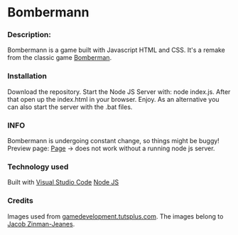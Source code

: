 
# Bombermann

### Description:

Bombermann is a game built with Javascript HTML and CSS. It's a remake from the classic game [Bomberman](https://de.wikipedia.org/wiki/Bomberman).

### Installation
Download the repository. Start the Node JS Server with: node index.js. After that open up the index.html in your browser. Enjoy.
As an alternative you can also start the server with the .bat files.

### INFO
Bombermann is undergoing constant change, so things might be buggy!
Preview page: [Page](https://andiroither.github.io/Bombermann/) -> does not work without a running node js server.

### Technology used
Built with
[Visual Studio Code](https://code.visualstudio.com/)
[Node JS](https://nodejs.org/en/)

### Credits
Images used from [gamedevelopment.tutsplus.com](https://gamedevelopment.tutsplus.com/articles/enjoy-these-totally-free-bomberman-inspired-sprites--gamedev-8541).
The images belong to [Jacob Zinman-Jeanes](http://jeanes.co/).
